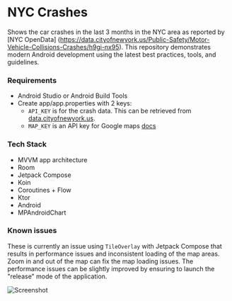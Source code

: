 # NYC Crashes

Shows the car crashes in the last 3 months in the NYC area as reported by [NYC OpenData]
(https://data.cityofnewyork.us/Public-Safety/Motor-Vehicle-Collisions-Crashes/h9gi-nx95). This
repository demonstrates modern Android development using the latest best practices, tools, and
guidelines.

### Requirements

- Android Studio or Android Build Tools
- Create app/app.properties with 2 keys:
    - `API_KEY` is for the crash data. This can be retrieved
      from [data.cityofnewyork.us](https://data.cityofnewyork.us/profile/edit/developer_settings).
    - `MAP_KEY` is an API key for Google
      maps [docs](https://developers.google.com/maps/documentation/android-sdk/get-api-key)

### Tech Stack

- MVVM app architecture
- Room
- Jetpack Compose
- Koin
- Coroutines + Flow
- Ktor
- Android
- MPAndroidChart

### Known issues

These is currently an issue using `TileOverlay` with Jetpack Compose that results in performance
issues and inconsistent loading of the map areas. Zoom in and out of the map can fix the map loading
issues. The performance issues can be slightly improved by ensuring to launch the "release" mode of
the application.

![Screenshot](https://i.imgur.com/CPeV4N6.png)